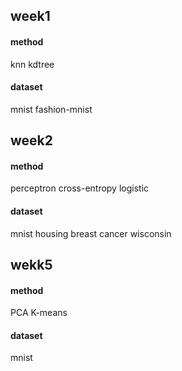 ## week1
#### method
knn
kdtree
#### dataset
mnist
fashion-mnist

## week2
#### method
perceptron
cross-entropy
logistic
#### dataset
mnist
housing
breast cancer wisconsin

## wekk5
#### method 
PCA
K-means
#### dataset
mnist
